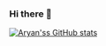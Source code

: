 ### Hi there 👋

[![Aryan'ss GitHub stats](https://github-readme-stats.vercel.app/api?username=Aryansharma28)](https://github.com/Aryansharma28/github-readme-stats)
<!--
**Aryansharma28/Aryansharma28** is a ✨ _special_ ✨ repository because its `README.md` (this file) appears on your GitHub profile.

Here are some ideas to get you started:

- 🔭 I’m currently working on ...
- 🌱 I’m currently learning ...
- 👯 I’m looking to collaborate on ...
- 🤔 I’m looking for help with ...
- 💬 Ask me about ...
- 📫 How to reach me: ...
- 😄 Pronouns: ...
- ⚡ Fun fact: ...
-->
